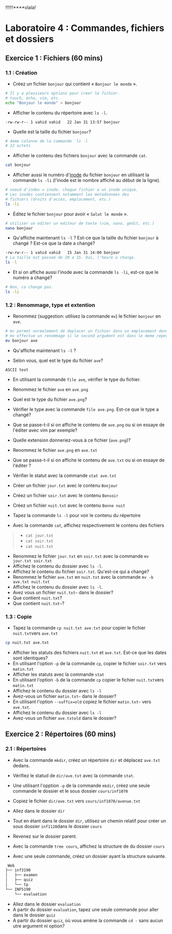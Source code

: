 !!!!!!****olala!
# Laboratoire 4 : Commandes, fichiers et dossiers

## Exercice 1 : Fichiers (60 mins)

### 1.1 : Création

- Créez un fichier `bonjour` qui contient « `Bonjour le monde` ».

```sh
# Il y a pleusieurs options pour creer le fichier.
# touch, echo, vim, etc.
echo "Bonjour le monde" > bonjour
```

- Afficher le contenu du répertoire avec `ls -l`.

```
-rw-rw-r-- 1 vahid vahid   22 Jan 31 13:57 bonjour
```

- Quelle est la taille du fichier `bonjour`?

```sh
# 4eme colonne de la commande `ls -l 
# 22 octets
```

- Afficher le contenu des fichiers `bonjour` avec la commande `cat`.

```sh
cat bonjour
```

- Afficher aussi le numéro d'[inode](https://linoxide.com/linux-command/linux-inode/) du fichier `bonjour` en utilisant la commande  `ls -li` (l'inode 
  est le nombre affiché au début de la ligne).

```sh
# noeud d'index = inode. chaque fichier a un inode unique.
# Les inodes contiennent notamment les metadonnees des
# fichiers (droits d'acces, emplacement, etc.)
ls -li
```

- Éditez le fichier `bonjour` pour avoir « `Salut le monde` ».

```sh
# utiliser un editer un editeur de texte (vim, nano, gedit, etc.)
nano bonjour
```

- Qu'affiche maintenant `ls -l` ? Est-ce que la taille du fichier `bonjour` à changé ? Est-ce 
  que la date a changé?

```sh
-rw-rw-r-- 1 vahid vahid   15 Jan 31 14:00 bonjour
# La taille est passee de 20 a 15. Oui, l'heure a change.
ls -l
```

- Et si on affiche aussi l'inode avec la commande `ls -li`, est-ce que le numéro a changé?

```sh
# Non, ca change pas.
ls -li
```

### 1.2 : Renommage, type et extention

- Renommez (suggestion: utilisez la commande `mv`) le fichier `bonjour` en `ave`. 

```sh
# mv permet normalement de deplacer un fichier dans un emplacement donne
# mv effectue un renommage si le second argument est dans le meme repertoire.
mv bonjour ave
```

- Qu'affiche maintenant `ls -l` ?

- Selon vous, quel est le type du fichier `ave`?
```
ASCII text
```
- En utilisant la commande `file ave`, vérifier le type du fichier.

- Renommez le fichier  `ave` en `ave.png`

- Quel est le type du fichier `ave.png`?

- Vérifier le type avec la commande `file ave.png`. Est-ce que le type a changé?

- Que se passe-t-il si on affiche le contenu de `ave.png` ou si on essaye de l'éditer avec 
  vim par exemple?
  
- Quelle extension donneriez-vous à ce fichier (`ave.png`)?

- Renommez le fichier `ave.png` en `ave.txt`

- Que se passe-t-il si on affiche le contenu de `ave.txt` ou si on essaye de l'éditer ?

- Vérifier le statut avec la commande `stat ave.txt`
- Créer un fichier  `jour.txt` avec le contenu `Bonjour`
- Créez un fichier  `soir.txt` avec le contenu `Bonsoir`
- Créez un fichier  `nuit.txt` avec le contenu `Bonne nuit`
- Tapez la commande `ls -l` pour voir le contenu du répertoire
- Avec la commande `cat`, affichez respectivement le contenu des fichiers
> - `cat jour.txt`
> - `cat soir.txt`
> - `cat nuit.txt`
- Renommez le fichier `jour.txt` en `soir.txt` avec la commande `mv jour.txt soir.txt`
- Affichez le contenu du dossier avec `ls -l`. 
- Affichez le contenu du fichier `soir.txt`. Qu'est-ce qui a changé?
- Renommez le fichier `ave.txt` en `nuit.txt` avec la commande `mv -b ave.txt nuit.txt`
- Affichez le contenu du dossier avec `ls -l`. 
- Avez vous un fichier `nuit.txt~` dans le dossier?
- Que contient  `nuit.txt`?
- Que contient  `nuit.txt~`?

### 1.3 : Copie

- Tapez la commande `cp nuit.txt ave.txt` pour copier  le fichier `nuit.txt`vers `ave.txt`
```sh
cp nuit.txt ave.txt
```

- Afficher les statuts des fichiers `nuit.txt` et  `ave.txt`. Est-ce que les dates 
  sont identiques?
- En utilisant l'option `-p` de la commande `cp`, copier le fichier `soir.txt` vers 
  `matin.txt`
- Afficher les statuts avec la commande `stat`
- En utilisant l'option `-b` de la commande `cp` copier le fichier `nuit.txt`vers `matin.txt`
- Affichez le contenu du dossier avec `ls -l`
- Avez-vous un fichier `matin.txt~` dans le dossier?
- En utilisant l'option `--suffix=old` copiez le fichier  `matin.txt~` vers `ave.txt`.
- Affichez le contenu du dossier avec `ls -l`
- Avez-vous un fichier `ave.txtold` dans le dossier?

## Exercice 2 : Répertoires (60 mins)

### 2.1 : Répertoires

- Avec la commande `mkdir`, créez un répertoire `dir` et déplacez `ave.txt` dedans.

- Vérifiez le statud de `dir/ave.txt` avec la commande `stat`.
- Une utilisant l'opption `-p` de la commande `mkdir`, créez une seule commande le 
  dossier et le sous dossier `cours/inf1070`
- Copiez le fichier `dir/ave.txt` vers `cours/inf1070/avenue.txt`
- Allez dans le dossier `dir`
- Tout en étant dans le dossier `dir`, utilisez un chemin relatif pour créer un sous 
  dossier `inf1120`dans le dossier `cours`
- Revenez sur le dossier parent. 
- Avec la commande `tree cours`, affichez la structure de du dossier `cours`
- Avec une seule commande, créez un dossier ayant la structure suivante.
~~~csh
 Web
├── inf3190
│   ├── examen
│   ├── quiz
│   └── tp
└── INF5190
    └── evaluation
~~~

<!-- Solution
mkdir -p Web/{inf3190/{tp,quiz,examen},INF5190/evaluation}
--> 
- Allez dans le dossier `evaluation`
- A partir du dossier `evaluation`, tapez une seule commande pour aller dans le dossier 
  `quiz`
- A partir du dossier `quiz`, où vous amène la commande `cd -` sans aucun utre argument 
  ni option?




